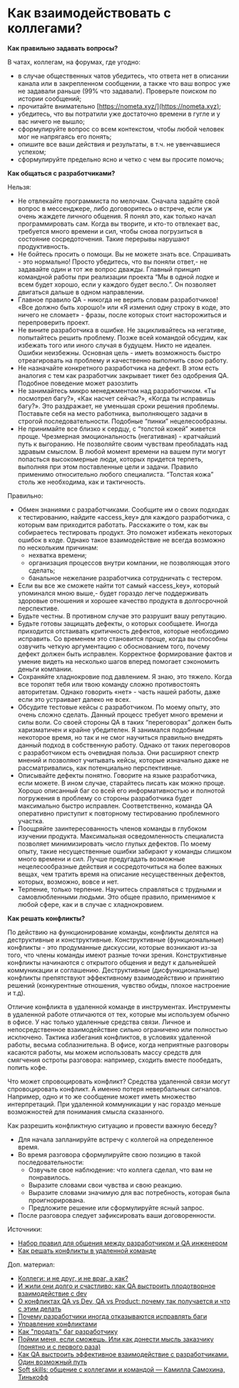 # Как взаимодействовать с коллегами?

**Как правильно задавать вопросы?**

В чатах, коллегам, на форумах, где угодно:

* в случае общественных чатов убедитесь, что ответа нет в описании канала или в закрепленном сообщении, а также что ваш вопрос уже не задавали раньше (99% что задавали). Проверьте поиском по истории сообщений;
* прочитайте внимательно [https://nometa.xyz/](https://nometa.xyz);
* убедитесь, что вы потратили уже достаточно времени в гугле и у вас ничего не вышло;
* сформулируйте вопрос со всем контекстом, чтобы любой человек мог не напрягаясь его понять;
* опишите все ваши действия и результаты, в т.ч. не увенчавшиеся успехом;
* сформулируйте предельно ясно и четко с чем вы просите помочь;

**Как общаться с разработчиками?**

Нельзя:

* Не отвлекайте программиста по мелочам. Сначала задайте свой вопрос в мессенджере, либо договоритесь о встрече, если уж очень жаждете личного общения. Я понял это, как только начал программировать сам. Когда вы творите, и кто-то отвлекает вас, требуется много времени и сил, чтобы снова погрузиться в состояние сосредоточения. Такие перерывы нарушают продуктивность.
* Не бойтесь просить о помощи. Вы не можете знать все. Спрашивать - это нормально! Просто убедитесь, что вы поняли ответ,- не задавайте один и тот же вопрос дважды. Главный принцип командной работы при реализации проекта “Мы в одной лодке и всем будет хорошо, если у каждого будет весло.”. Он позволяет двигаться дальше в одном направлении.
* Главное правило QA - никогда не верить словам разработчиков! «Все должно быть хорошо!» или «Я изменил одну строку в коде, это ничего не сломает» - фразы, после которых стоит насторожиться и перепроверить проект.
* Не вините разработчика в ошибке. Не зацикливайтесь на негативе, попытайтесь решить проблему. Позже всей командой обсудим, как избежать того или иного случая в будущем. Никто не идеален. Ошибки неизбежны. Основная цель - иметь возможность быстро отреагировать на проблему и качественно выполнить свою работу.
* Не назначайте конкретного разработчика на дефект. В этом есть аналогия с тем как разработчик закрывает тикет без одобрения QA. Подобное поведение может разозлить
* Не занимайтесь микро менеджментом над разработчиком. «Ты посмотрел багу?», «Как насчет сейчас?», «Когда ты исправишь багу?». Это раздражает, не уменьшая сроки решения проблемы. Поставьте себя на место работника, выполняющего задачи в строгой последовательности. Подобные “пинки” нецелесообразны.
* Не принимайте все близко к сердцу, с “толстой кожей” живется проще. Чрезмерная эмоциональность (негативная) - кратчайший путь к выгоранию. Не позволяйте своим чувствам преобладать над здравым смыслом. В любой момент времени на вашем пути могут попасться высокомерные люди, которых придется терпеть, выполняя при этом поставленные цели и задачи. Правило применимо относительно любого специалиста. “Толстая кожа” столь же необходима, как и тактичность.

Правильно:

* Обмен знаниями с разработчиками. Сообщите им о своих подходах к тестированию, найдите «access\_key» для каждого разработчика, с которым вам приходится работать. Расскажите о том, как вы собираетесь тестировать продукт. Это поможет избежать некоторых ошибок в коде. Однако такое взаимодействие не всегда возможно по нескольким причинам:
  * нехватка времени;
  * организация процессов внутри компании, не позволяющая этого сделать;
  * банальное нежелание разработчика сотрудничать с тестером.
* Если вы все же сможете найти тот самый «access\_key», который упоминался мною выше,- будет гораздо легче поддерживать здоровые отношения и хорошее качество продукта в долгосрочной перспективе.
* Будьте честны. В противном случае это разрушит вашу репутацию.
* Будьте готовы защищать дефекты, о которых сообщаете. Иногда приходится отстаивать критичность дефектов, которые необходимо исправить. Со временем это становится проще, когда вы способны озвучить четкую аргументацию с обоснованием того, почему дефект должен быть исправлен. Корректное формирование фактов и умение видеть на несколько шагов вперед помогает сэкономить деньги компании.
* Сохраняйте хладнокровие под давлением. Я знаю, это тяжело. Когда все торопят тебя или твою команду сложно противостоять авторитетам. Однако говорить «нет» - часть нашей работы, даже если это устраивает далеко не всех.
* Обсудите тестовые кейсы с разработчиком. По моему опыту, это очень сложно сделать. Данный процесс требует много времени и силы воли. Со своей стороны QA в таких “переговорах” должен быть харизматичен и крайне убедителен. Я занимался подобным некоторое время, но так и не смог научиться правильно внедрять данный подход в собственную работу. Однако от таких переговоров с разработчиком есть очевидная польза. Они расширяют спектр мнений и позволяют учитывать кейсы, которые изначально даже не рассматривались, как потенциально перспективные.
* Описывайте дефекты понятно. Говорите на языке разработчика, если можете. В ином случае, старайтесь писать как можно проще. Хорошо описанный баг со всей его информативностью и полнотой погружения в проблему со стороны разработчика будет максимально быстро исправлен. Соответственно, команда QA оперативно приступит к повторному тестированию проблемного участка.
* Поощряйте заинтересованность членов команды в глубоком изучении продукта. Максимальная осведомленность специалиста позволяет минимизировать число глупых дефектов. По моему опыту, такие несущественные ошибки забирают у команды слишком много времени и сил. Лучше предугадать возможные нецелесообразные действия и сосредоточиться на более важных вещах, чем тратить время на описание несущественных дефектов, которых, возможно, вовсе и нет.
* Терпение, только терпение. Научитесь справляться с трудными и самовлюбленными людьми. Это общее правило, применимое к любой сфере, как и в случае с хладнокровием.

**Как решать конфликты?**

По действию на функционирование команды, конфликты делятся на деструктивные и конструктивные. Конструктивные (функциональные) конфликты - это продуманные дискуссии, которые возникают из-за того, что члены команды имеют разные точки зрения. Конструктивные конфликты начинаются с открытого общения и ведут к дальнейшей коммуникации и соглашению. Деструктивные (дисфункциональные) конфликты препятствуют эффективному взаимодействию и принятию решений (конкурентные отношения, чувство обиды, плохое настроение и т.д).

Отличие конфликта в удаленной команде в инструментах. Инструменты в удаленной работе отличаются от тех, которые мы используем обычно в офисе. У нас только удаленные средства связи. Личное и непосредственное взаимодействие сильно ограничено или полностью исключено. Тактика избегания конфликтов, в условиях удаленной работы, весьма соблазнительна. В офисе, когда неприятные разговоры касаются работы, мы можем использовать массу средств для смягчения остроты разговора: например, сходить вместе пообедать, попить кофе.

Что может спровоцировать конфликт? Средства удаленной связи могут спровоцировать конфликт. А именно потеря невербальных сигналов. Например, одно и то же сообщение может иметь множество интерпретаций. При удаленной коммуникации у нас гораздо меньше возможностей для понимания смысла сказанного.

Как разрешить конфликтную ситуацию и провести важную беседу?

* Для начала запланируйте встречу с коллегой на определенное время.
* Во время разговора сформулируйте свою позицию в такой последовательности:
  * Озвучьте свое наблюдение: что коллега сделал, что вам не понравилось.
  * Выразите словами свои чувства и свою реакцию.
  * Выразите словами значимую для вас потребность, которая была проигнорирована.
  * Предложите решение или сформулируйте ясный запрос.
* После разговора следует зафиксировать ваши договоренности.

Источники:

* [Набор правил для общения между разработчиком и QA инженером](https://habr.com/ru/post/648601/)
* [Как решать конфликты в удаленной команде](https://t.me/qa\_chillout/100)

Доп. материал:

* [Коллеги: и не друг, и не враг, а как?](https://habr.com/ru/company/regionsoft/blog/497396/)
* [И жили они долго и счастливо: как QA выстроить плодотворное взаимодействие с dev](https://habr.com/ru/company/ispring/blog/645229/)
* [О конфликтах QA vs Dev, QA vs Product: почему так получается и что с этим делать](https://habr.com/ru/company/skyeng/blog/577010/)
* [Почему разработчики иногда отказываются исправлять баги](https://dou.ua/forums/topic/35024/)
* [Управление конфликтами](https://t.me/general\_it\_talks/204)
* [Как "продать" баг разработчику](https://www.youtube.com/watch?v=wGyAW3l\_SxA)
* [Пойми меня, если сможешь. Или как донести мысль заказчику (понятно и с первого раза)](https://habr.com/ru/company/surfstudio/blog/674418/)
* [Как QA выстроить эффективное взаимодействие с разработчиками. Один возможный путь](https://habr.com/ru/articles/471576/)
* [Soft skills: общение с коллегами и командой — Камилла Самохина, Тинькофф](https://youtu.be/BFhdLITJobc?si=IkceEUI_TXOQH0Dx)
